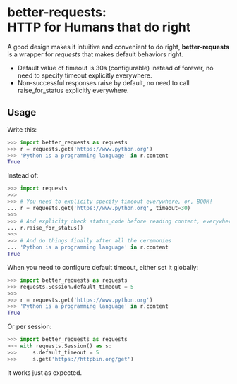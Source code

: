 # better-requests: <br> HTTP for Humans that do right

A good design makes it intuitive and convenient to do right, 
**better-requests** is a wrapper for *requests* that makes default behaviors right. 

* Default value of timeout is 30s (configurable) instead of forever, no need to specify timeout explicitly everywhere. 
* Non-successful responses raise by default, no need to call raise_for_status explicitly everywhere. 

## Usage

Write this:

``` python
>>> import better_requests as requests
>>> r = requests.get('https://www.python.org')
>>> 'Python is a programming language' in r.content
True
```

Instead of: 

``` python
>>> import requests
>>> 
>>> # You need to explicity specify timeout everywhere, or, BOOM!
... r = requests.get('https://www.python.org', timeout=30)
>>>
>>> # And explicity check status_code before reading content, everywhere, or, BOOM!
... r.raise_for_status()
>>>
>>> # And do things finally after all the ceremonies
... 'Python is a programming language' in r.content
True
```

When you need to configure default timeout, either set it globally: 

``` python
>>> import better_requests as requests
>>> requests.Session.default_timeout = 5
>>>
>>> r = requests.get('https://www.python.org')
>>> 'Python is a programming language' in r.content
True
```

Or per session:

``` python
>>> import better_requests as requests
>>> with requests.Session() as s:
>>>     s.default_timeout = 5
>>>     s.get('https://httpbin.org/get')
```

It works just as expected. 
